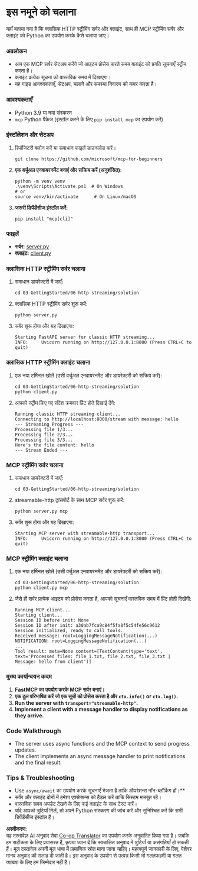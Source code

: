 <!--
CO_OP_TRANSLATOR_METADATA:
{
  "original_hash": "4c4da5949611d91b06d8a5d450aae8d6",
  "translation_date": "2025-06-12T22:22:22+00:00",
  "source_file": "03-GettingStarted/06-http-streaming/solution/python/README.md",
  "language_code": "hi"
}
-->
# इस नमूने को चलाना

यहाँ बताया गया है कि क्लासिक HTTP स्ट्रीमिंग सर्वर और क्लाइंट, साथ ही MCP स्ट्रीमिंग सर्वर और क्लाइंट को Python का उपयोग करके कैसे चलाया जाए।

### अवलोकन

- आप एक MCP सर्वर सेटअप करेंगे जो आइटम प्रोसेस करते समय क्लाइंट को प्रगति सूचनाएँ स्ट्रीम करता है।
- क्लाइंट प्रत्येक सूचना को वास्तविक समय में दिखाएगा।
- यह गाइड आवश्यकताएँ, सेटअप, चलाने और समस्या निवारण को कवर करता है।

### आवश्यकताएँ

- Python 3.9 या नया संस्करण
- `mcp` Python पैकेज (इंस्टॉल करने के लिए `pip install mcp` का उपयोग करें)

### इंस्टॉलेशन और सेटअप

1. रिपॉजिटरी क्लोन करें या समाधान फाइलें डाउनलोड करें।

   ```pwsh
   git clone https://github.com/microsoft/mcp-for-beginners
   ```

1. **एक वर्चुअल एनवायरनमेंट बनाएं और सक्रिय करें (अनुशंसित):**

   ```pwsh
   python -m venv venv
   .\venv\Scripts\Activate.ps1  # On Windows
   # or
   source venv/bin/activate      # On Linux/macOS
   ```

1. **जरूरी डिपेंडेंसीज इंस्टॉल करें:**

   ```pwsh
   pip install "mcp[cli]"
   ```

### फाइलें

- **सर्वर:** [server.py](../../../../../../03-GettingStarted/06-http-streaming/solution/python/server.py)
- **क्लाइंट:** [client.py](../../../../../../03-GettingStarted/06-http-streaming/solution/python/client.py)

### क्लासिक HTTP स्ट्रीमिंग सर्वर चलाना

1. समाधान डायरेक्टरी में जाएँ:

   ```pwsh
   cd 03-GettingStarted/06-http-streaming/solution
   ```

2. क्लासिक HTTP स्ट्रीमिंग सर्वर शुरू करें:

   ```pwsh
   python server.py
   ```

3. सर्वर शुरू होगा और यह दिखाएगा:

   ```
   Starting FastAPI server for classic HTTP streaming...
   INFO:     Uvicorn running on http://127.0.0.1:8000 (Press CTRL+C to quit)
   ```

### क्लासिक HTTP स्ट्रीमिंग क्लाइंट चलाना

1. एक नया टर्मिनल खोलें (उसी वर्चुअल एनवायरनमेंट और डायरेक्टरी को सक्रिय करें):

   ```pwsh
   cd 03-GettingStarted/06-http-streaming/solution
   python client.py
   ```

2. आपको स्ट्रीम किए गए संदेश क्रमवार प्रिंट होते दिखाई देंगे:

   ```text
   Running classic HTTP streaming client...
   Connecting to http://localhost:8000/stream with message: hello
   --- Streaming Progress ---
   Processing file 1/3...
   Processing file 2/3...
   Processing file 3/3...
   Here's the file content: hello
   --- Stream Ended ---
   ```

### MCP स्ट्रीमिंग सर्वर चलाना

1. समाधान डायरेक्टरी में जाएँ:
   ```pwsh
   cd 03-GettingStarted/06-http-streaming/solution
   ```
2. streamable-http ट्रांसपोर्ट के साथ MCP सर्वर शुरू करें:
   ```pwsh
   python server.py mcp
   ```
3. सर्वर शुरू होगा और यह दिखाएगा:
   ```
   Starting MCP server with streamable-http transport...
   INFO:     Uvicorn running on http://127.0.0.1:8000 (Press CTRL+C to quit)
   ```

### MCP स्ट्रीमिंग क्लाइंट चलाना

1. एक नया टर्मिनल खोलें (उसी वर्चुअल एनवायरनमेंट और डायरेक्टरी को सक्रिय करें):
   ```pwsh
   cd 03-GettingStarted/06-http-streaming/solution
   python client.py mcp
   ```
2. जैसे ही सर्वर प्रत्येक आइटम को प्रोसेस करता है, आपको सूचनाएँ वास्तविक समय में प्रिंट होती दिखेंगी:
   ```
   Running MCP client...
   Starting client...
   Session ID before init: None
   Session ID after init: a30ab7fca9c84f5fa8f5c54fe56c9612
   Session initialized, ready to call tools.
   Received message: root=LoggingMessageNotification(...)
   NOTIFICATION: root=LoggingMessageNotification(...)
   ...
   Tool result: meta=None content=[TextContent(type='text', text='Processed files: file_1.txt, file_2.txt, file_3.txt | Message: hello from client')]
   ```

### मुख्य कार्यान्वयन कदम

1. **FastMCP का उपयोग करके MCP सर्वर बनाएं।**
2. **एक टूल परिभाषित करें जो एक सूची को प्रोसेस करता है और `ctx.info()` or `ctx.log()`.**
3. **Run the server with `transport="streamable-http"`.**
4. **Implement a client with a message handler to display notifications as they arrive.**

### Code Walkthrough
- The server uses async functions and the MCP context to send progress updates.
- The client implements an async message handler to print notifications and the final result.

### Tips & Troubleshooting

- Use `async/await` का उपयोग करके सूचनाएँ भेजता है ताकि ऑपरेशन्स नॉन-ब्लॉकिंग हों।**
- सर्वर और क्लाइंट दोनों में हमेशा एक्सेप्शन्स को हैंडल करें ताकि सिस्टम मजबूत रहे।
- वास्तविक समय अपडेट देखने के लिए कई क्लाइंट के साथ टेस्ट करें।
- यदि आपको त्रुटियाँ मिलें, तो अपने Python संस्करण की जांच करें और सुनिश्चित करें कि सभी डिपेंडेंसीज इंस्टॉल हैं।

**अस्वीकरण**:  
यह दस्तावेज़ AI अनुवाद सेवा [Co-op Translator](https://github.com/Azure/co-op-translator) का उपयोग करके अनुवादित किया गया है। जबकि हम सटीकता के लिए प्रयासरत हैं, कृपया ध्यान दें कि स्वचालित अनुवाद में त्रुटियाँ या असंगतियाँ हो सकती हैं। मूल दस्तावेज़ अपनी मूल भाषा में प्रामाणिक स्रोत माना जाना चाहिए। महत्वपूर्ण जानकारी के लिए, पेशेवर मानव अनुवाद की सलाह दी जाती है। इस अनुवाद के उपयोग से उत्पन्न किसी भी गलतफहमी या गलत व्याख्या के लिए हम जिम्मेदार नहीं हैं।